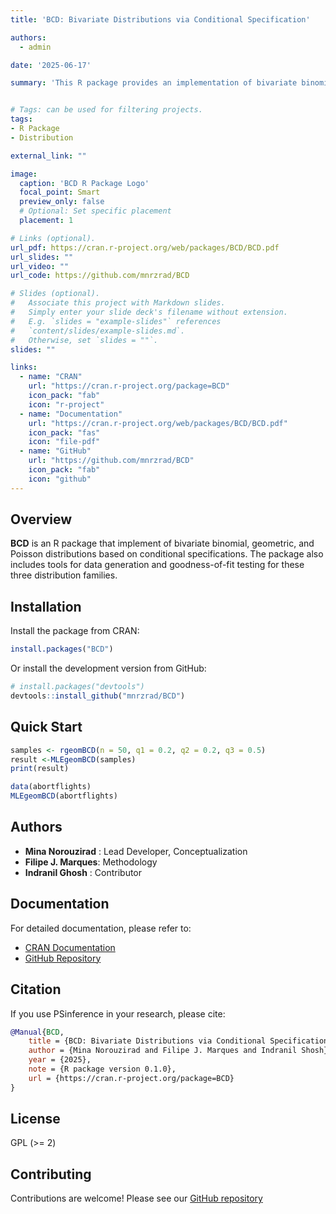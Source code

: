 ```yaml
---
title: 'BCD: Bivariate Distributions via Conditional Specification'

authors:
  - admin

date: '2025-06-17'

summary: 'This R package provides an implementation of bivariate binomial, geometric, and Poisson distributions based on conditional specifications. The package also includes tools for data generation and goodness-of-fit testing for these three distribution families'


# Tags: can be used for filtering projects.
tags:
- R Package
- Distribution

external_link: ""

image:
  caption: 'BCD R Package Logo'
  focal_point: Smart
  preview_only: false
  # Optional: Set specific placement
  placement: 1

# Links (optional).
url_pdf: https://cran.r-project.org/web/packages/BCD/BCD.pdf
url_slides: ""
url_video: ""
url_code: https://github.com/mnrzrad/BCD

# Slides (optional).
#   Associate this project with Markdown slides.
#   Simply enter your slide deck's filename without extension.
#   E.g. `slides = "example-slides"` references 
#   `content/slides/example-slides.md`.
#   Otherwise, set `slides = ""`.
slides: ""

links:
  - name: "CRAN"
    url: "https://cran.r-project.org/package=BCD"
    icon_pack: "fab"
    icon: "r-project"
  - name: "Documentation"
    url: "https://cran.r-project.org/web/packages/BCD/BCD.pdf"
    icon_pack: "fas"
    icon: "file-pdf"
  - name: "GitHub"
    url: "https://github.com/mnrzrad/BCD"
    icon_pack: "fab"
    icon: "github"
---
```


## Overview

**BCD** is an R package that implement of bivariate binomial, geometric, and Poisson distributions based on conditional specifications. The package also includes tools for data generation and goodness-of-fit testing for these three distribution families.


## Installation

Install the package from CRAN:

```r
install.packages("BCD")
```

Or install the development version from GitHub:

```r
# install.packages("devtools")
devtools::install_github("mnrzrad/BCD")
```

## Quick Start

```r
samples <- rgeomBCD(n = 50, q1 = 0.2, q2 = 0.2, q3 = 0.5)
result <-MLEgeomBCD(samples)
print(result)

data(abortflights)
MLEgeomBCD(abortflights)
```

## Authors

- **Mina Norouzirad** : Lead Developer, Conceptualization
- **Filipe J. Marques**: Methodology
- **Indranil Ghosh** : Contributor 


## Documentation

For detailed documentation, please refer to:
- [CRAN Documentation](https://cran.r-project.org/web/packages/BCD/BCD.pdf)
- [GitHub Repository](https://github.com/mnrzrad/BCD)

## Citation

If you use PSinference in your research, please cite:

```bibtex
@Manual{BCD, 
    title = {BCD: Bivariate Distributions via Conditional Specification}, 
    author = {Mina Norouzirad and Filipe J. Marques and Indranil Shosh}, 
    year = {2025}, 
    note = {R package version 0.1.0}, 
    url = {https://cran.r-project.org/package=BCD}
}
```

## License

GPL (>= 2)

## Contributing

Contributions are welcome! Please see our [GitHub repository](https://github.com/mnrzrad/BCD/issues)
